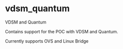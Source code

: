 vdsm_quantum
============

VDSM and Quantum

Contains support for the POC with VDSM and Quantum.

Currently supports OVS and Linux Bridge